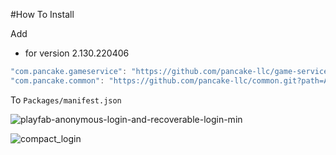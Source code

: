 #How To Install

Add 

- for version 2.130.220406
```csharp
"com.pancake.gameservice": "https://github.com/pancake-llc/game-service.git?path=Assets/_Root#2.130.220406",
"com.pancake.common": "https://github.com/pancake-llc/common.git?path=Assets/_Root#1.1.7",
```

To `Packages/manifest.json`


![playfab-anonymous-login-and-recoverable-login-min](https://user-images.githubusercontent.com/44673303/166100604-75c5949d-8c71-4b67-abbc-eb752ec51bfa.png)

![compact_login](https://user-images.githubusercontent.com/44673303/166114223-13fb92e7-00cc-4947-b33f-50f54acf2270.png)
